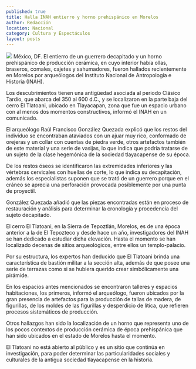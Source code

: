 ```yaml
---
published: true
title: Halla INAH entierro y horno prehispánico en Morelos
author: Redacción
location: Nacional
category: Cultura y Espectáculos
layout: posts
---
```


![](http://i.imgur.com/9srvscum.jpg)
México, DF. El entierro de un guerrero decapitado y un horno prehispánico de producción cerámica, en cuyo interior había ollas, braseros, comales, cajetes y sahumadores, fueron hallados recientemente en Morelos por arqueólogos del Instituto Nacional de Antropología e Historia (INAH).

Los descubrimientos tienen una antigüedad asociada al periodo Clásico Tardío, que abarca del 350 al 600 d.C., y se localizaron en la parte baja del cerro El Tlatoani, ubicado en Tlayacapan, zona que fue un espacio urbano con al menos dos momentos constructivos, informó el INAH en un comunicado.

El arqueólogo Raúl Francisco González Quezada explicó que los restos del individuo se encontraban ataviados con un ajuar muy rico, conformado de orejeras y un collar con cuentas de piedra verde, otros artefactos también de este material y una serie de vasijas, lo que indica que podría tratarse de un sujeto de la clase hegemónica de la sociedad tlayacapense de su época.

De los restos óseos se identificaron las extremidades inferiores y las vértebras cervicales con huellas de corte, lo que indica su decapitación, además los especialistas suponen que se trató de un guerrero porque en el cráneo se aprecia una perforación provocada posiblemente por una punta de proyectil.

González Quezada añadió que las piezas encontradas están en proceso de restauración y análisis para determinar la cronología y procedencia del sujeto decapitado.

El cerro El Tlatoani, en la Sierra de Tepoztlán, Morelos, es de una época anterior a la de El Tepozteco y desde hace un año, investigadores del INAH se han dedicado a estudiar dicha elevación. Hasta el momento se han localizado decenas de sitios arqueológicos, entre ellos un templo-palacio.

Por su estructura, los expertos han deducido que El Tlatoani brinda una característica de bastión militar a la sección alta, además de que posee una serie de terrazas como si se hubiera querido crear simbólicamente una pirámide.

En los espacios antes mencionados se encontraron talleres y espacios habitaciones, los primeros, informó el arqueólogo, fueron ubicados por la gran presencia de artefactos para la producción de tallas de madera, de figurillas, de los moldes de las figurillas y desperdicio de lítica, que refieren procesos sistemáticos de producción.

Otros hallazgos han sido la localización de un horno que representa uno de los pocos contextos de producción cerámica de época prehispánica que han sido ubicados en el estado de Morelos hasta el momento.

El Tlatoani no está abierto al público y es un sitio que continúa en investigación, para poder determinar las particularidades sociales y culturales de la antigua sociedad tlayacapense en la historia.
